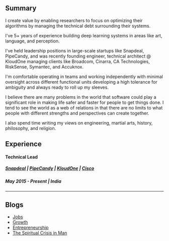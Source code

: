 ## Summary

I create value by enabling researchers to focus on optimizing their algorithms by managing the technical debt surrounding their systems.

I've 5+ years of experience building deep learning systems in areas like art, language, and perception.

I've held leadership positions in large-scale startups like Snapdeal, PipeCandy, and was recently founding engineer, technical architect @ KloudOne managing clients like Broadcom, Cinarra, CA Technologies, RiskSense, Symantec, and Accuknox.

I'm comfortable operating in teams and working independently with minimal oversight across different functional units developing a high tolerance for ambiguity and always ready to roll up my sleeves.

I believe there are many problems in the world that software could play a significant role in making life safer and faster for people to get things done. I tend to see the world as a web of relations in that there are no limits to what people with different strengths and perspectives can create together.

I also spend time writing my views on engineering, martial arts, history, philosophy, and religion. 

## Experience
#### Technical Lead
##### [Snapdeal](https://www.snapdeal.com/) | [PipeCandy](https://pipecandy.com/) | [KloudOne](https://www.kloudone.com/) | [Cisco](https://www.cisco.com/)
##### May 2015 - Present | India
--- 

## Blogs
* [Jobs](https://www.linkedin.com/pulse/future-jobs-fauzan-baig/?trackingId=9fagDVmCTpGLsJ%2BtnHWZgw%3D%3D)
* [Growth](https://www.linkedin.com/pulse/growth-fauzan-baig/)
* [Entrepreneurship](https://www.linkedin.com/pulse/entrepreneurship-fauzan-baig/)
* [The Spiritual Crisis in Man](https://www.linkedin.com/pulse/spiritual-crisis-man-fauzan-baig/?trackingId=UhAlcDFIRZiRSFBAAY8UAQ%3D%3D)
